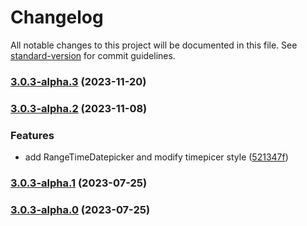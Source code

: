 # Changelog

All notable changes to this project will be documented in this file. See [standard-version](https://github.com/conventional-changelog/standard-version) for commit guidelines.

### [3.0.3-alpha.3](https://github.com/imagine10255/bear-react-datepicker/compare/v3.0.3-alpha.2...v3.0.3-alpha.3) (2023-11-20)

### [3.0.3-alpha.2](https://github.com/imagine10255/bear-react-datepicker/compare/v3.0.3-alpha.1...v3.0.3-alpha.2) (2023-11-08)


### Features

* add RangeTimeDatepicker and modify timepicer style ([521347f](https://github.com/imagine10255/bear-react-datepicker/commit/521347f8e6b5469aa9b895fd80d5583140e04389))

### [3.0.3-alpha.1](https://github.com/imagine10255/bear-react-datepicker/compare/v3.0.3-alpha.0...v3.0.3-alpha.1) (2023-07-25)

### [3.0.3-alpha.0](https://github.com/imagine10255/bear-react-datepicker/compare/v3.0.2...v3.0.3-alpha.0) (2023-07-25)

